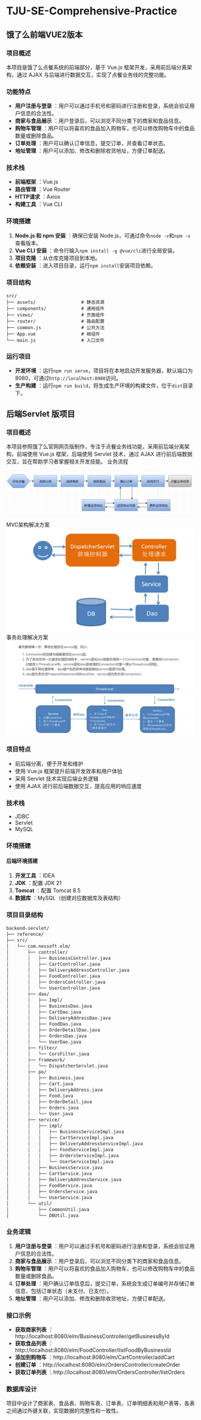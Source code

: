 # TJU-SE-Comprehensive-Practice

## 饿了么前端VUE2版本

### 项目概述

本项目是饿了么点餐系统的前端部分，基于 Vue.js 框架开发，采用前后端分离架构，通过 AJAX 与后端进行数据交互，实现了点餐业务线的完整功能。

### 功能特点

  * **用户注册与登录** ：用户可以通过手机号和密码进行注册和登录，系统会验证用户信息的合法性。
  * **商家与食品展示** ：用户登录后，可以浏览不同分类下的商家和食品信息。
  * **购物车管理** ：用户可以将喜欢的食品加入购物车，也可以修改购物车中的食品数量或删除食品。
  * **订单处理** ：用户可以确认订单信息，提交订单，并查看订单状态。
  * **地址管理** ：用户可以添加、修改和删除收货地址，方便订单配送。

### 技术栈

  * **前端框架** ：Vue.js
  * **路由管理** ：Vue Router
  * **HTTP请求** ：Axios
  * **构建工具** ：Vue CLI

### 环境搭建

  1. **Node.js 和 npm 安装** ：确保已安装 Node.js，可通过命令`node -v`和`npm -v`查看版本。
  2. **Vue CLI 安装** ：命令行输入`npm install -g @vue/cli`进行全局安装。
  3. **项目克隆** ：从仓库克隆项目到本地。
  4. **依赖安装** ：进入项目目录，运行`npm install`安装项目依赖。

### 项目结构

```
src/
├── assets/                 # 静态资源
├── components/             # 通用组件
├── views/                  # 页面组件
├── router/                 # 路由配置
├── common.js               # 公共方法
├── App.vue                 # 根组件
└── main.js                 # 入口文件
```

### 运行项目

  * **开发环境** ：运行`npm run serve`，项目将在本地启动开发服务器，默认端口为 8080，可通过`http://localhost:8080`访问。
  * **生产构建** ：运行`npm run build`，将生成生产环境的构建文件，位于`dist`目录下。



## 后端Servlet 版项目

### 项目概述

本项目参照饿了么官网网页版制作，专注于点餐业务线功能，采用前后端分离架构，前端使用 Vue.js 框架，后端使用 Servlet 技术，通过 AJAX 进行前后端数据交互，旨在帮助学习者掌握相关开发技能。
业务流程
![img](https://github.com/Libambu/TJU-SE-Comprehensive-Practice/blob/main/img/img1.png)
MVC架构解决方案
![img](https://github.com/Libambu/TJU-SE-Comprehensive-Practice/blob/main/img/img2.png)
事务处理解决方案
![img](https://github.com/Libambu/TJU-SE-Comprehensive-Practice/blob/main/img/img3.png)
### 项目特点

  * 前后端分离，便于开发和维护
  * 使用 Vue.js 框架提升前端开发效率和用户体验
  * 采用 Servlet 技术实现后端业务逻辑
  * 使用 AJAX 进行前后端数据交互，提高应用的响应速度

### 技术栈

  * JDBC
  * Servlet
  * MySQL

### 环境搭建

#### 后端环境搭建

  1. **开发工具** ：IDEA
  2. **JDK** ：配置 JDK 21
  3. **Tomcat** ：配置 Tomcat 8.5
  4. **数据库** ：MySQL（创建对应数据库及表结构）


### 项目目录结构

```
backend-servlet/
├── reference/
├── src/
│   └── com.neusoft.elm/
│       ├── controller/
│       │   ├── BusinessController.java
│       │   ├── CartController.java
│       │   ├── DeliveryAddressController.java
│       │   ├── FoodController.java
│       │   ├── OrdersController.java
│       │   └── UserController.java
│       ├── dao/
│       │   ├── Impl/
│       │   ├── BusinessDao.java
│       │   ├── CartDao.java
│       │   ├── DeliveryAddressDao.java
│       │   ├── FoodDao.java
│       │   ├── OrderDetailDao.java
│       │   ├── OrdersDao.java
│       │   └── UserDao.java
│       ├── filter/
│       │   └── CorsFilter.java
│       ├── framework/
│       │   └── DispatcherServlet.java
│       ├── po/
│       │   ├── Business.java
│       │   ├── Cart.java
│       │   ├── DeliveryAddress.java
│       │   ├── Food.java
│       │   ├── OrderDetail.java
│       │   ├── Orders.java
│       │   └── User.java
│       ├── service/
│       │   ├── impl/
│       │   │   ├── BusinessServiceImpl.java
│       │   │   ├── CartServiceImpl.java
│       │   │   ├── DeliveryAddressServiceImpl.java
│       │   │   ├── FoodServiceImpl.java
│       │   │   ├── OrdersServiceImpl.java
│       │   │   └── UserServiceImpl.java
│       │   ├── BusinessService.java
│       │   ├── CartService.java
│       │   ├── DeliveryAddressService.java
│       │   ├── FoodService.java
│       │   ├── OrdersService.java
│       │   └── UserService.java
│       └── util/
│           ├── CommonUtil.java
│           └── DBUtil.java
```

### 业务逻辑

  1. **用户注册与登录** ：用户可以通过手机号和密码进行注册和登录，系统会验证用户信息的合法性。
  2. **商家与食品展示** ：用户登录后，可以浏览不同分类下的商家和食品信息。
  3. **购物车管理** ：用户可以将喜欢的食品加入购物车，也可以修改购物车中的食品数量或删除食品。
  4. **订单处理** ：用户确认订单信息后，提交订单，系统会生成订单编号并存储订单信息，包括订单状态（未支付、已支付）。
  5. **地址管理** ：用户可以添加、修改和删除收货地址，方便订单配送。

### 接口示例

  * **获取商家列表** ：http://localhost:8080/elm/BusinessController/getBusinessById
  * **获取食品列表** ：http://localhost:8080/elm/FoodController/listFoodByBusinessId
  * **添加到购物车** ：http://localhost:8080/elm/CartController/addCart
  * **创建订单** ：http://localhost:8080/elm/OrdersController/createOrder
  * **获取订单列表** ：http://localhost:8080/elm/OrdersController/listOrders

### 数据库设计

项目中设计了商家表、食品表、购物车表、订单表、订单明细表和用户表等，各表之间通过外键关联，实现数据的完整性和一致性。

